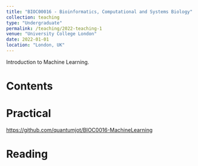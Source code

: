 ```yaml
---
title: "BIOC00016 - Bioinformatics, Computational and Systems Biology"
collection: teaching
type: "Undergraduate"
permalink: /teaching/2022-teaching-1
venue: "University College London"
date: 2022-01-01
location: "London, UK"
---
```


Introduction to Machine Learning.

Contents
======

Practical
======
https://github.com/quantumjot/BIOC0016-MachineLearning


Reading 
======

